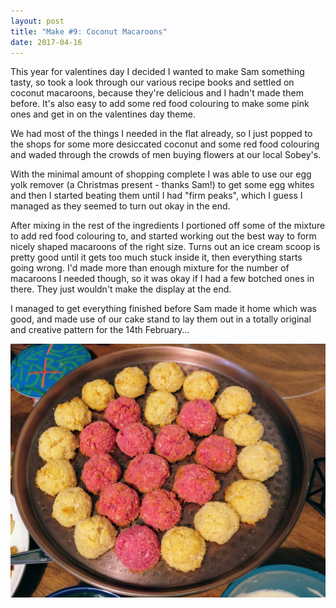 ```yaml
---
layout: post
title: "Make #9: Coconut Macaroons"
date: 2017-04-16
---
```


This year for valentines day I decided I wanted to make Sam something tasty, so took a look through our various recipe books and settled on coconut macaroons, because they're delicious and I hadn't made them before. It's also easy to add some red food colouring to make some pink ones and get in on the valentines day theme.

We had most of the things I needed in the flat already, so I just popped to the shops for some more desiccated coconut and some red food colouring and waded through the crowds of men buying flowers at our local Sobey's.

With the minimal amount of shopping complete I was able to use our egg yolk remover (a Christmas present - thanks Sam!) to get some egg whites and then I started beating them until I had "firm peaks", which I guess I managed as they seemed to turn out okay in the end.

After mixing in the rest of the ingredients I portioned off some of the mixture to add red food colouring to, and started working out the best way to form nicely shaped macaroons of the right size. Turns out an ice cream scoop is pretty good until it gets too much stuck inside it, then everything starts going wrong. I'd made more than enough mixture for the number of macaroons I needed though, so it was okay if I had a few botched ones in there. They just wouldn't make the display at the end.

I managed to get everything finished before Sam made it home which was good, and made use of our cake stand to lay them out in a totally original and creative pattern for the 14th February...

![An original arrangement...](/assets/images/makes/9-1.jpg)
